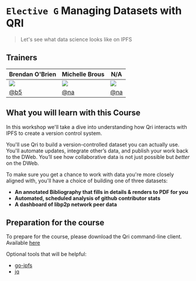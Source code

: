 # `Elective G` Managing Datasets with QRI

> Let's see what data science looks like on IPFS

## Trainers

| **Brendan O'Brien**                                   	| **Michelle Brous**                              	| **N/A**                      	|
|-------------------------------------------------------	|--------------------------------------	|------------------------------	|
| ![](https://avatars0.githubusercontent.com/u/1154390) 	| ![](https://avatars2.githubusercontent.com/u/17201865)                             	| ![](https://avatars1.githubusercontent.com/u/583231)                     	|
| [@b5](https://github.com/b5/)                         	| [@na](https://github.com/michellebrous)         	| [@na](https://github.com/na) 	|

## What you will learn with this Course

In this workshop we'll take a dive into understanding how Qri interacts with IPFS to create a version control system.

You'll use Qri to build a version-controlled dataset you can actually use. You'll automate updates, integrate other’s data, and publish your work back to the DWeb. You’ll see how collaborative data is not just possible but _better_ on the DWeb.

To make sure you get a chance to work with data you're more closely aligned with, you'll have a choice of building one of three datasets:
* **An annotated Bibliography that fills in details & renders to PDF for you**
* **Automated, scheduled analysis of github contributor stats**
* **A dashboard of libp2p network peer data**

## Preparation for the course

To prepare for the course, please download the Qri command-line client. Available [here](https://github.com/qri-io/qri/releases/latest)

Optional tools that will be helpful:
* [go-ipfs](https://dist.ipfs.io)
* [jq](https://stedolan.github.io/jq/)